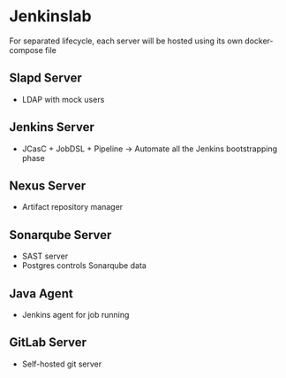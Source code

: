 # Jenkinslab
For separated lifecycle, each server will be hosted using its own docker-compose file
## Slapd Server
* LDAP with mock users
## Jenkins Server
* JCasC + JobDSL + Pipeline -> Automate all the Jenkins bootstrapping phase
## Nexus Server
* Artifact repository manager
## Sonarqube Server 
* SAST server
* Postgres controls Sonarqube data
## Java Agent
* Jenkins agent for job running
## GitLab Server
* Self-hosted git server

